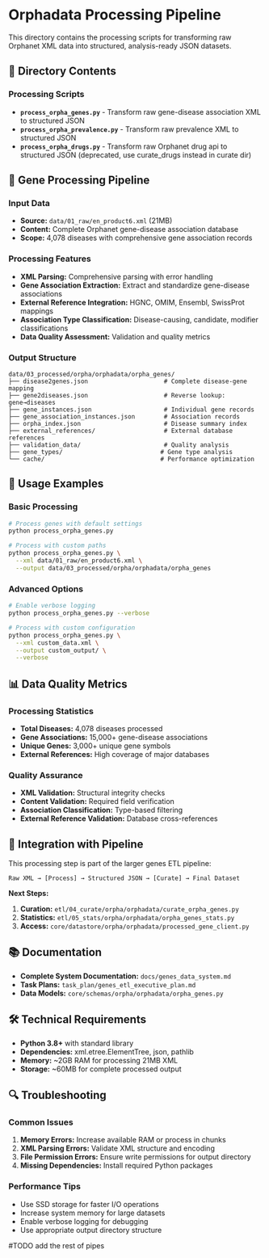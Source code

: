 # Orphadata Processing Pipeline

This directory contains the processing scripts for transforming raw Orphanet XML data into structured, analysis-ready JSON datasets.

## 📁 Directory Contents

### Processing Scripts
- **`process_orpha_genes.py`** - Transform raw gene-disease association XML to structured JSON
- **`process_orpha_prevalence.py`** - Transform raw prevalence XML to structured JSON  
- **`process_orpha_drugs.py`** - Transform raw Orphanet drug api to structured JSON (deprecated, use curate_drugs instead in curate dir)

## 🚀 Gene Processing Pipeline

### Input Data
- **Source:** `data/01_raw/en_product6.xml` (21MB)
- **Content:** Complete Orphanet gene-disease association database
- **Scope:** 4,078 diseases with comprehensive gene association records

### Processing Features
- **XML Parsing:** Comprehensive parsing with error handling
- **Gene Association Extraction:** Extract and standardize gene-disease associations
- **External Reference Integration:** HGNC, OMIM, Ensembl, SwissProt mappings
- **Association Type Classification:** Disease-causing, candidate, modifier classifications
- **Data Quality Assessment:** Validation and quality metrics

### Output Structure
```
data/03_processed/orpha/orphadata/orpha_genes/
├── disease2genes.json                     # Complete disease-gene mapping
├── gene2diseases.json                     # Reverse lookup: gene→diseases
├── gene_instances.json                    # Individual gene records
├── gene_association_instances.json        # Association records
├── orpha_index.json                       # Disease summary index
├── external_references/                   # External database references
├── validation_data/                       # Quality analysis
├── gene_types/                           # Gene type analysis
└── cache/                                # Performance optimization
```

## 🔧 Usage Examples

### Basic Processing
```bash
# Process genes with default settings
python process_orpha_genes.py

# Process with custom paths
python process_orpha_genes.py \
  --xml data/01_raw/en_product6.xml \
  --output data/03_processed/orpha/orphadata/orpha_genes
```

### Advanced Options
```bash
# Enable verbose logging
python process_orpha_genes.py --verbose

# Process with custom configuration
python process_orpha_genes.py \
  --xml custom_data.xml \
  --output custom_output/ \
  --verbose
```

## 📊 Data Quality Metrics

### Processing Statistics
- **Total Diseases:** 4,078 diseases processed
- **Gene Associations:** 15,000+ gene-disease associations
- **Unique Genes:** 3,000+ unique gene symbols
- **External References:** High coverage of major databases

### Quality Assurance
- **XML Validation:** Structural integrity checks
- **Content Validation:** Required field verification
- **Association Classification:** Type-based filtering
- **External Reference Validation:** Database cross-references

## 🔄 Integration with Pipeline

This processing step is part of the larger genes ETL pipeline:

```
Raw XML → [Process] → Structured JSON → [Curate] → Final Dataset
```

**Next Steps:**
1. **Curation:** `etl/04_curate/orpha/orphadata/curate_orpha_genes.py`
2. **Statistics:** `etl/05_stats/orpha/orphadata/orpha_genes_stats.py`
3. **Access:** `core/datastore/orpha/orphadata/processed_gene_client.py`

## 📚 Documentation

- **Complete System Documentation:** `docs/genes_data_system.md`
- **Task Plans:** `task_plan/genes_etl_executive_plan.md`
- **Data Models:** `core/schemas/orpha/orphadata/orpha_genes.py`

## 🛠️ Technical Requirements

- **Python 3.8+** with standard library
- **Dependencies:** xml.etree.ElementTree, json, pathlib
- **Memory:** ~2GB RAM for processing 21MB XML
- **Storage:** ~60MB for complete processed output

## 🔍 Troubleshooting

### Common Issues
1. **Memory Errors:** Increase available RAM or process in chunks
2. **XML Parsing Errors:** Validate XML structure and encoding
3. **File Permission Errors:** Ensure write permissions for output directory
4. **Missing Dependencies:** Install required Python packages

### Performance Tips
- Use SSD storage for faster I/O operations
- Increase system memory for large datasets
- Enable verbose logging for debugging
- Use appropriate output directory structure 


#TODO add the rest of pipes